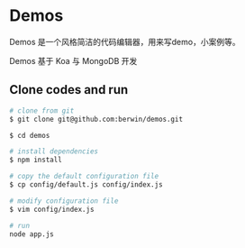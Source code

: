 # Demos

Demos 是一个风格简洁的代码编辑器，用来写demo，小案例等。

Demos 基于 Koa 与 MongoDB 开发


## Clone codes and run

```bash
# clone from git
$ git clone git@github.com:berwin/demos.git

$ cd demos

# install dependencies
$ npm install

# copy the default configuration file
$ cp config/default.js config/index.js

# modify configuration file
$ vim config/index.js

# run
node app.js
```